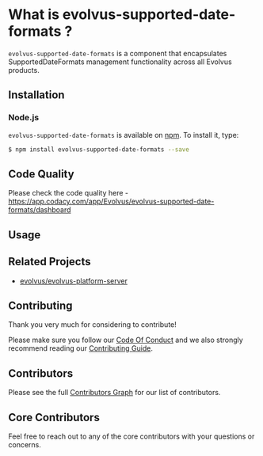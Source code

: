 # What is evolvus-supported-date-formats ?

`evolvus-supported-date-formats` is a component that encapsulates SupportedDateFormats management functionality across all Evolvus products.

## Installation

### Node.js
`evolvus-supported-date-formats` is available on [npm](http://npmjs.org). To install it, type:

```bash
$ npm install evolvus-supported-date-formats --save
```

## Code Quality
Please check the code quality here - https://app.codacy.com/app/Evolvus/evolvus-supported-date-formats/dashboard
## Usage


## Related Projects
- [evolvus/evolvus-platform-server](https://github.com/Evolvus/evolvus-platform-server)

## Contributing
Thank you very much for considering to contribute!

Please make sure you follow our [Code Of Conduct](CODE_OF_CONDUCT.md) and we also strongly recommend reading our [Contributing Guide](CONTRIBUTING.md).


## Contributors

Please see the full [Contributors Graph](https://github.com/evolvus/evolvus-supported-date-formats/graphs/contributors) for our list of contributors.

## Core Contributors

Feel free to reach out to any of the core contributors with your questions or
concerns.
